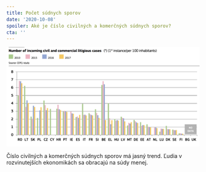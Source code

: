 ```yaml
---
title: Počet súdnych sporov
date: '2020-10-08'
spoiler: Aké je číslo civilných a komerčných súdnych sporov?
cta: ''
---
```


![Číslo civilných a komerčných súdnych sporov](./number-of-litigations.png)

Číslo civilných a komerčných súdnych sporov má jasný trend. Ľudia v rozvinutejších ekonomikách sa obracajú na súdy menej.
